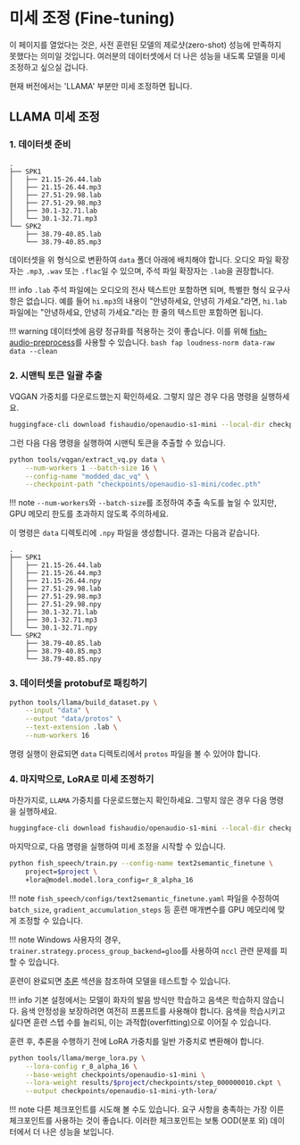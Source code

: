# 미세 조정 (Fine-tuning)

이 페이지를 열었다는 것은, 사전 훈련된 모델의 제로샷(zero-shot) 성능에 만족하지 못했다는 의미일 것입니다. 여러분의 데이터셋에서 더 나은 성능을 내도록 모델을 미세 조정하고 싶으실 겁니다.

현재 버전에서는 'LLAMA' 부분만 미세 조정하면 됩니다.

## LLAMA 미세 조정
### 1. 데이터셋 준비

```
.
├── SPK1
│   ├── 21.15-26.44.lab
│   ├── 21.15-26.44.mp3
│   ├── 27.51-29.98.lab
│   ├── 27.51-29.98.mp3
│   ├── 30.1-32.71.lab
│   └── 30.1-32.71.mp3
└── SPK2
    ├── 38.79-40.85.lab
    └── 38.79-40.85.mp3
```

데이터셋을 위 형식으로 변환하여 `data` 폴더 아래에 배치해야 합니다. 오디오 파일 확장자는 `.mp3`, `.wav` 또는 `.flac`일 수 있으며, 주석 파일 확장자는 `.lab`을 권장합니다.

!!! info
    `.lab` 주석 파일에는 오디오의 전사 텍스트만 포함하면 되며, 특별한 형식 요구사항은 없습니다. 예를 들어 `hi.mp3`의 내용이 "안녕하세요, 안녕히 가세요."라면, `hi.lab` 파일에는 "안녕하세요, 안녕히 가세요."라는 한 줄의 텍스트만 포함하면 됩니다.

!!! warning
    데이터셋에 음량 정규화를 적용하는 것이 좋습니다. 이를 위해 [fish-audio-preprocess](https://github.com/fishaudio/audio-preprocess)를 사용할 수 있습니다.
    ```bash
    fap loudness-norm data-raw data --clean
    ```

### 2. 시맨틱 토큰 일괄 추출

VQGAN 가중치를 다운로드했는지 확인하세요. 그렇지 않은 경우 다음 명령을 실행하세요.

```bash
huggingface-cli download fishaudio/openaudio-s1-mini --local-dir checkpoints/openaudio-s1-mini
```

그런 다음 다음 명령을 실행하여 시맨틱 토큰을 추출할 수 있습니다.

```bash
python tools/vqgan/extract_vq.py data \
    --num-workers 1 --batch-size 16 \
    --config-name "modded_dac_vq" \
    --checkpoint-path "checkpoints/openaudio-s1-mini/codec.pth"
```

!!! note
    `--num-workers`와 `--batch-size`를 조정하여 추출 속도를 높일 수 있지만, GPU 메모리 한도를 초과하지 않도록 주의하세요.

이 명령은 `data` 디렉토리에 `.npy` 파일을 생성합니다. 결과는 다음과 같습니다.

```
.
├── SPK1
│   ├── 21.15-26.44.lab
│   ├── 21.15-26.44.mp3
│   ├── 21.15-26.44.npy
│   ├── 27.51-29.98.lab
│   ├── 27.51-29.98.mp3
│   ├── 27.51-29.98.npy
│   ├── 30.1-32.71.lab
│   ├── 30.1-32.71.mp3
│   └── 30.1-32.71.npy
└── SPK2
    ├── 38.79-40.85.lab
    ├── 38.79-40.85.mp3
    └── 38.79-40.85.npy
```

### 3. 데이터셋을 protobuf로 패킹하기

```bash
python tools/llama/build_dataset.py \
    --input "data" \
    --output "data/protos" \
    --text-extension .lab \
    --num-workers 16
```

명령 실행이 완료되면 `data` 디렉토리에서 `protos` 파일을 볼 수 있어야 합니다.

### 4. 마지막으로, LoRA로 미세 조정하기

마찬가지로, `LLAMA` 가중치를 다운로드했는지 확인하세요. 그렇지 않은 경우 다음 명령을 실행하세요.

```bash
huggingface-cli download fishaudio/openaudio-s1-mini --local-dir checkpoints/openaudio-s1-mini
```

마지막으로, 다음 명령을 실행하여 미세 조정을 시작할 수 있습니다.

```bash
python fish_speech/train.py --config-name text2semantic_finetune \
    project=$project \
    +lora@model.model.lora_config=r_8_alpha_16
```

!!! note
    `fish_speech/configs/text2semantic_finetune.yaml` 파일을 수정하여 `batch_size`, `gradient_accumulation_steps` 등 훈련 매개변수를 GPU 메모리에 맞게 조정할 수 있습니다.

!!! note
    Windows 사용자의 경우, `trainer.strategy.process_group_backend=gloo`를 사용하여 `nccl` 관련 문제를 피할 수 있습니다.

훈련이 완료되면 [추론](inference.md) 섹션을 참조하여 모델을 테스트할 수 있습니다.

!!! info
    기본 설정에서는 모델이 화자의 발음 방식만 학습하고 음색은 학습하지 않습니다. 음색 안정성을 보장하려면 여전히 프롬프트를 사용해야 합니다.
    음색을 학습시키고 싶다면 훈련 스텝 수를 늘리되, 이는 과적합(overfitting)으로 이어질 수 있습니다.

훈련 후, 추론을 수행하기 전에 LoRA 가중치를 일반 가중치로 변환해야 합니다.

```bash
python tools/llama/merge_lora.py \
	--lora-config r_8_alpha_16 \
	--base-weight checkpoints/openaudio-s1-mini \
	--lora-weight results/$project/checkpoints/step_000000010.ckpt \
	--output checkpoints/openaudio-s1-mini-yth-lora/
```

!!! note
    다른 체크포인트를 시도해 볼 수도 있습니다. 요구 사항을 충족하는 가장 이른 체크포인트를 사용하는 것이 좋습니다. 이러한 체크포인트는 보통 OOD(분포 외) 데이터에서 더 나은 성능을 보입니다.
